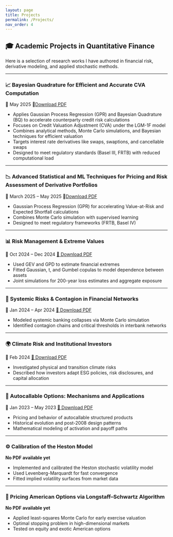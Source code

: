 ```yaml
---
layout: page
title: Projects
permalink: /Projects/
nav_order: 4
---
```


## 🎓 Academic Projects in Quantitative Finance

Here is a selection of research works I have authored in financial risk, derivative modeling, and applied stochastic methods.

---

### 📈 Bayesian Quadrature for Efficient and Accurate CVA Computation
📅 May 2025 📄[Download PDF](https://sebbhg.github.io/files/LBQAFCVAC2.pdf)
- Applies Gaussian Process Regression (GPR) and Bayesian Quadrature (BQ) to accelerate counterparty credit risk calculations
- Focuses on Credit Valuation Adjustment (CVA) under the LGM-1F model
- Combines analytical methods, Monte Carlo simulations, and Bayesian techniques for efficient valuation
- Targets interest rate derivatives like swaps, swaptions, and cancellable swaps
- Designed to meet regulatory standards (Basel III, FRTB) with reduced computational load

---

### 📉 Advanced Statistical and ML Techniques for Pricing and Risk Assessment of Derivative Portfolios  
📅 March 2025 – May 2025 📄[Download PDF](https://sebbhg.github.io/files/MLPGR.pdf) 
- Gaussian Process Regression (GPR) for accelerating Value-at-Risk and Expected Shortfall calculations  
- Combines Monte Carlo simulation with supervised learning  
- Designed to meet regulatory frameworks (FRTB, Basel IV)  

---

### 📊 Risk Management & Extreme Values  
📅 Oct 2024 – Dec 2024 [📄 Download PDF](https://sebbhg.github.io/files/risk_management_extreme_values.pdf)  
- Used GEV and GPD to estimate financial extremes  
- Fitted Gaussian, t, and Gumbel copulas to model dependence between assets  
- Joint simulations for 200-year loss estimates and aggregate exposure  

---

### 🧠 Systemic Risks & Contagion in Financial Networks  
📅 Jan 2024 – Apr 2024 [📄 Download PDF](https://sebbhg.github.io/files/systemic_risks_financial_networks.pdf)  
- Modeled systemic banking collapses via Monte Carlo simulation  
- Identified contagion chains and critical thresholds in interbank networks  

---

### 🌍 Climate Risk and Institutional Investors  
📅 Feb 2024 [📄 Download PDF](https://sebbhg.github.io/files/climate_risk_institutional_investors.pdf)  
- Investigated physical and transition climate risks  
- Described how investors adapt ESG policies, risk disclosures, and capital allocation  

---

### 🧾 Autocallable Options: Mechanisms and Applications  
📅 Jan 2023 – May 2023 [📄 Download PDF](https://sebbhg.github.io/files/autocallable_options_mechanisms.pdf)  
- Pricing and behavior of autocallable structured products  
- Historical evolution and post-2008 design patterns  
- Mathematical modeling of activation and payoff paths  

---

### ⚙️ Calibration of the Heston Model  
**No PDF available yet**  
- Implemented and calibrated the Heston stochastic volatility model  
- Used Levenberg-Marquardt for fast convergence  
- Fitted implied volatility surfaces from market data  

---

### 🧮 Pricing American Options via Longstaff–Schwartz Algorithm  
**No PDF available yet**  
- Applied least-squares Monte Carlo for early exercise valuation  
- Optimal stopping problem in high-dimensional markets  
- Tested on equity and exotic American options
